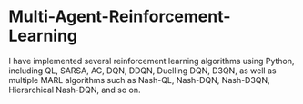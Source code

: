 # Multi-Agent-Reinforcement-Learning
I have implemented several reinforcement learning algorithms using Python, including QL, SARSA, AC, DQN, DDQN, Duelling DQN, D3QN, as well as multiple MARL algorithms such as Nash-QL, Nash-DQN, Nash-D3QN, Hierarchical Nash-DQN, and so on.
